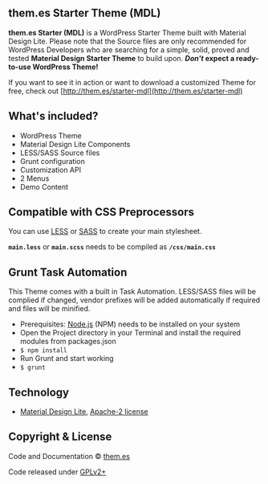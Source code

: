## them.es Starter Theme (MDL)

**them.es Starter (MDL)** is a WordPress Starter Theme built with Material Design Lite. Please note that the Source files are only recommended for WordPress Developers who are searching for a simple, solid, proved and tested **Material Design Starter Theme** to build upon. **_Don't_ expect a ready-to-use WordPress Theme!**

If you want to see it in action or want to download a customized Theme for free, check out [http://them.es/starter-mdl](http://them.es/starter-mdl)


## What's included?
* WordPress Theme
* Material Design Lite Components
* LESS/SASS Source files
* Grunt configuration
* Customization API
* 2 Menus
* Demo Content


## Compatible with CSS Preprocessors
You can use [LESS](http://lesscss.org/) or [SASS](http://sass-lang.com/) to create your main stylesheet.

**`main.less`** or **`main.scss`** needs to be compiled as **`/css/main.css`**


## Grunt Task Automation
This Theme comes with a built in Task Automation. LESS/SASS files will be complied if changed, vendor prefixes will be added automatically if required and files will be minified.

* Prerequisites: [Node.js](https://nodejs.org) (NPM) needs to be installed on your system
* Open the Project directory in your Terminal and install the required modules from packages.json
* `$ npm install`
* Run Grunt and start working
* `$ grunt`


## Technology

* [Material Design Lite](https://github.com/google/material-design-lite), [Apache-2 license](https://github.com/google/material-design-lite/blob/master/LICENSE)


## Copyright & License

Code and Documentation &copy; [them.es](http://them.es)

Code released under [GPLv2+](http://www.gnu.org/licenses/gpl-2.0.html)